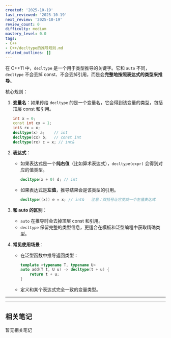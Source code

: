 ```yaml
---
created: '2025-10-19'
last_reviewed: '2025-10-19'
next_review: '2025-10-19'
review_count: 0
difficulty: medium
mastery_level: 0.0
tags:
- C++
- C++/decltype的推导规则.md
related_outlines: []
---
```




在 C++11 中，`decltype` 是一个用于类型推导的关键字。它和 `auto` 不同，`decltype` 不会丢掉 const、不会丢掉引用，而是会**完整地按照表达式的类型来推导**。

核心规则：

1. **变量名**：如果传给 `decltype` 的是一个变量名，它会得到该变量的类型，包括顶层 const 和引用。

   ```cpp
   int x = 0;  
   const int cx = 1;  
   int& rx = x;  
   decltype(x) a;    // int  
   decltype(cx) b;   // const int  
   decltype(rx) c = x; // int&  
   ```

2. **表达式**：

   * 如果表达式是一个**纯右值**（比如算术表达式），`decltype(expr)` 会得到对应的值类型。

     ```cpp
     decltype(x + 0) d; // int  
     ```
   * 如果表达式是**左值**，推导结果会是该类型的引用。

     ```cpp
     decltype((x)) e = x; // int&   注意：双括号让它变成一个左值表达式  
     ```

3. **和 auto 的区别**：

   * `auto` 在推导时会去掉顶层 const 和引用。
   * `decltype` 保留完整的类型信息，更适合在模板和泛型编程中获取精确类型。

4. **常见使用场景**：

   * 在泛型函数中推导返回类型：

     ```cpp
     template <typename T, typename U>
     auto add(T t, U u) -> decltype(t + u) {
         return t + u;
     }
     ```
   * 定义和某个表达式完全一致的变量类型。

---

---

## 相关笔记
<!-- 自动生成 -->

暂无相关笔记


